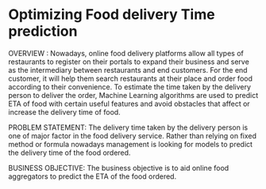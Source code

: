# Optimizing Food delivery Time prediction

OVERVIEW : Nowadays, online food delivery platforms allow all types of restaurants to register on their portals to expand their business and serve as the intermediary between restaurants and end customers. For the end customer, it will help them search restaurants at their place and order food according to their convenience. To estimate the time taken by the delivery person to deliver the order, Machine Learning algorithms are used to predict ETA of food with certain useful features and avoid obstacles that affect or increase the delivery time of food.

PROBLEM STATEMENT: The delivery time taken by the delivery person is one of major factor in the food delivery service. Rather than relying on fixed method or formula nowadays management is looking for models to predict the delivery time of the food ordered.

BUSINESS OBJECTIVE: The business objective is to aid online food aggregators to predict the ETA of the food ordered.
